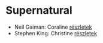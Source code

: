 # Supernatural

- Neil Gaiman: Coraline [részletek](../_details/Neil%20Gaiman.md#id_1811)
- Stephen King: Christine [részletek](../_details/Stephen%20King.md#id_551)